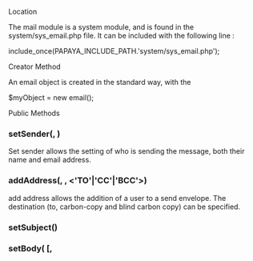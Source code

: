 
Location

The mail module is a system module, and is found in the system/sys_email.php file. It can be included with the following line :

include_once(PAPAYA_INCLUDE_PATH.'system/sys_email.php');

Creator Method

An email object is created in the standard way, with the

\$myObject = new email();

Public Methods

### setSender(<Email address string>, <name string>)

Set sender allows the setting of who is sending the message, both their name and email address.

### addAddress(<Email address string>, <name string>, \<'TO'|'CC'|'BCC'\>)

add address allows the addition of a user to a send envelope. The destination (to, carbon-copy and blind carbon copy) can be specified.

### setSubject()

### setBody(<message string> [, <template array>])

Set Body is used to set the main message data of the email. This method also uses simpleTemplate class to allow the replacement of tokens in the message string - tokens being of the type {%<TOKEN STRING>%}.

As an example, the following

    <?php
    $my->setBody("Good Morning {%user%}. I am ready for my first lesson.",
      array('user' => 'Dr. Chandra')
    );
    ?>

will result in the output

Good Morning Dr. Chandra. I am ready for my first lesson.

This feature allows fairly complex templates to be built up. Simple IF conditions are also allowed, due to the [base_simpletemplate](/base_simpletemplate.md) class.

[Category:papaya Core System](export_en/Category:Papaya_Core_System.md)
